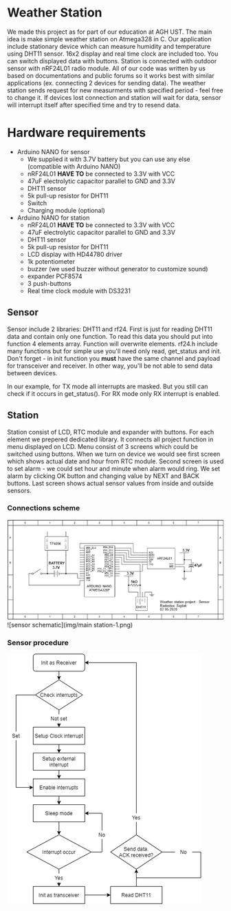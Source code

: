 # Weather Station
We made this project as for part of our education at AGH UST. The main idea is make simple weather station on Atmega328 in C. Our application include stationary device which can measure humidity and temperature using DHT11 sensor. 16x2 display and real time clock are included too. You can switch displayed data with buttons. Station is connected with outdoor sensor with nRF24L01 radio module. All of our code was written by us based on documentations and public forums so it works best with similar applications (ex. connecting 2 devices for sending data). The weather station sends request for new measurments with specified period - feel free to change it. If devices lost connection and station will wait for data, sensor will interrupt itself after specified time and try to resend data.  

# Hardware requirements
- Arduino NANO for sensor
    - We supplied it with 3.7V battery but you can use any else (compatible with Arduino NANO)
    - nRF24L01 **HAVE TO** be connected to 3.3V with VCC
    - 47uF electrolytic capacitor parallel to GND and 3.3V
    - DHT11 sensor
    - 5k pull-up resistor for DHT11
    - Switch
    - Charging module (optional)
- Arduino NANO for station
    - nRF24L01 **HAVE TO** be connected to 3.3V with VCC
    - 47uF electrolytic capacitor parallel to GND and 3.3V
    - DHT11 sensor
    - 5k pull-up resistor for DHT11
    - LCD display with HD44780 driver
    - 1k potentiometer
    - buzzer (we used buzzer without generator to customize sound)
    - expander PCF8574
    - 3 push-buttons
    - Real time clock module with DS3231

## Sensor
Sensor include 2 libraries: DHT11 and rf24. First is just for reading DHT11 data and contain only one function. To read this data you should put into function 4 elements array. Function will overwrite elements. rf24.h include many functions but for simple use you'll need only read, get_status and init. Don't forget - in init function you **must** have the same channel and payload for transceiver and receiver. In other way, you'll be not able to send data between devices.   

In our example, for TX mode all interrupts are masked. But you still can check if it occurs in get_status(). For RX mode only RX interrupt is enabled.

## Station
Station consist of LCD, RTC module and expander with buttons. For each element we prepered dedicated library. It connects all project function in menu displayed on LCD. Menu consist of 3 screens which could be switched using buttons. When we turn on device we would see first screen which shows actual date and hour from RTC module. Second screen is used to set alarm - we could set hour and minute when alarm would ring. We set alarm by clicking OK button and changing value by NEXT and BACK buttons. Last screen shows actual sensor values from inside and outside sensors.
  

### Connections scheme 
![sensor schematic](img/schemeSensor.png)
![sensor schematic](img/main station-1.png)
### Sensor procedure
![sensor procedure](img/SensorDiagram.png)
